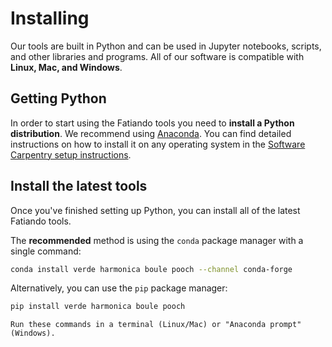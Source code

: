 # Installing

<p class="lead">
Our tools are built in Python and can be used in Jupyter notebooks,
scripts, and other libraries and programs. All of our software is
compatible with <strong>Linux, Mac, and Windows</strong>.
</p>

## Getting Python

In order to start using the Fatiando tools you need to **install a Python
distribution**.
We recommend using [Anaconda][anaconda].
You can find detailed instructions on how to install it on any operating system
in the [Software Carpentry setup instructions][swc-install].

## Install the latest tools

Once you've finished setting up Python, you can install all of the latest
Fatiando tools.

The **recommended** method is using the `conda` package manager with a single
command:

```bash
conda install verde harmonica boule pooch --channel conda-forge
```

Alternatively, you can use the `pip` package manager:

```bash
pip install verde harmonica boule pooch
```

```{tip}
Run these commands in a terminal (Linux/Mac) or "Anaconda prompt" (Windows).
```

[anaconda]: https://www.anaconda.com/products/individual
[swc-install]: https://carpentries.github.io/workshop-template/#python
